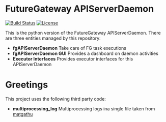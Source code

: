 # FutureGateway APIServerDaemon
[![Build Status](https://travis-ci.com/FutureGatewayFramework/fgAPIServerDaemon.svg?branch=master)](https://travis-ci.com/FutureGatewayFramework/fgAPIServerDaemon)
[![License](https://img.shields.io/github/license/FutureGateway/geAPIServer.svg?style?flat)](http://www.apache.org/licenses/LICENSE-2.0.txt)

This is the python version of the FutureGateway APIServerDaemon.
There are three entities managed by this repository:

 * **fgAPIServerDaemon** Take care of FG task executions
 * **fgAPIServerDaemon GUI** Provides a dashboard on daemon activities
 * **Executor Interfaces** Provides executor interfaces for this APIServerDaemon

# Greetings
This project uses the following third party code:

 * **multiprocessing_log** Multiprocessing logs ina single file taken from [matgathu][GITPAGE]

[FGAPISRV]: <https://github.com/FutureGateway/fgAPIServer>
[GITPAGE]: <https://mattgathu.github.io/multiprocessing-logging-in-python/>